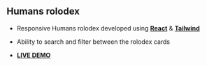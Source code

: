 ## Humans rolodex
- Responsive Humans rolodex developed using **<ins>React</ins>** & **<ins>Tailwind</ins>**

- Ability to search and filter between the rolodex cards

+ [**LIVE DEMO**](https://humans-rolodex.netlify.app/)
